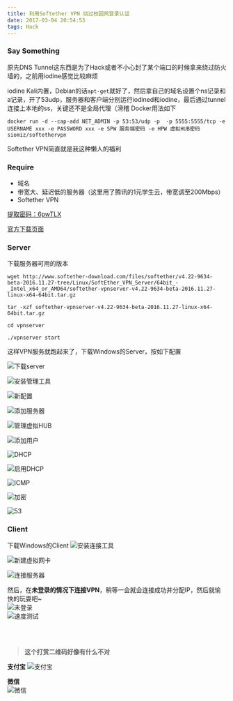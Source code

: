 ```yaml
---
title: 利用Softether VPN 绕过校园网登录认证
date: 2017-03-04 20:54:53
tags: Hack
---
```


### Say Something
原先DNS Tunnel这东西是为了Hack或者不小心封了某个端口的时候拿来绕过防火墙的，之前用iodine感觉比较麻烦

<!--more-->

iodine Kali内置，Debian的话`apt-get`就好了，然后拿自己的域名设置个ns记录和a记录，开了53udp，服务器和客户端分别运行iodined和iodine，最后通过tunnel连接上本地的ss，关键还不是全局代理（滑稽
Docker用法如下

    docker run -d --cap-add NET_ADMIN -p 53:53/udp -p  -p 5555:5555/tcp -e USERNAME xxx -e PASSWORD xxx -e SPW 服务端密码 -e HPW 虚拟HUB密码 siomiz/softethervpn

Softether VPN简直就是我这种懒人的福利
<br>

### Require
* 域名
* 带宽大、延迟低的服务器（这里用了腾讯的1元学生云，带宽调至200Mbps）
* Softether VPN

[提取密码：6pwTLX]

[官方下载页面]
<br>

### Server
下载服务器可用的版本

    wget http://www.softether-download.com/files/softether/v4.22-9634-beta-2016.11.27-tree/Linux/SoftEther_VPN_Server/64bit_-_Intel_x64_or_AMD64/softether-vpnserver-v4.22-9634-beta-2016.11.27-linux-x64-64bit.tar.gz
    
    tar -xzf softether-vpnserver-v4.22-9634-beta-2016.11.27-linux-x64-64bit.tar.gz
    
    cd vpnserver
    
    ./vpnserver start


这样VPN服务就跑起来了，下载Windows的Server，按如下配置

![下载server][下载server]
<br>

![安装管理工具][安装管理工具]
<br>

![新配置][新配置]
<br>

![添加服务器][添加服务器]
<br>

![管理虚拟HUB][管理虚拟HUB]
<br>

![添加用户][添加用户]
<br>

![DHCP][DHCP]
<br>

![启用DHCP][启用DHCP]
<br>

![ICMP][ICMP]
<br>

![加密][加密]
<br>

![53][53]
<br>

### Client
下载Windows的Client
![安装连接工具][安装连接工具]
<br>

![新建虚拟网卡][新建虚拟网卡]
<br>

![连接服务器][连接服务器]
<br>

然后，在**未登录的情况下连接VPN**，稍等一会就会连接成功并分配IP，然后就愉快的玩耍吧~
<br>
![未登录][未登录]
<br>
![速度测试][速度测试]


<br><br>
> **这个打赏二维码好像有什么不对**

**支付宝** 
![支付宝][支付宝]

**微信**  
![微信][微信]

[支付宝]: https://of4jd0bcc.qnssl.com/Blog/%E6%89%93%E8%B5%8F/alipay/girl_ailipay.gif?imageView2/1/w/200/h/200

[微信]: https://of4jd0bcc.qnssl.com/Blog/%E6%89%93%E8%B5%8F/wechat/patapon_wechat.gif?imageView2/1/w/200/h/200


[提取密码：6pwTLX]: https://www.jianguoyun.com/p/DezKzhwQv96jBhjQoSc%20
[官方下载页面]: http://www.softether-download.com/cn.aspx
[下载server]: https://of4jd0bcc.qnssl.com/VPN/%E4%B8%8B%E8%BD%BDserver.png
[安装管理工具]: https://of4jd0bcc.qnssl.com/VPN/%E5%AE%89%E8%A3%85%E7%AE%A1%E7%90%86%E5%B7%A5%E5%85%B7.png
[新配置]: https://of4jd0bcc.qnssl.com/VPN/%E6%96%B0%E9%85%8D%E7%BD%AE.jpg
[添加服务器]: https://of4jd0bcc.qnssl.com/VPN/%E6%B7%BB%E5%8A%A0%E6%9C%8D%E5%8A%A1%E5%99%A8.jpg
[管理虚拟HUB]: https://of4jd0bcc.qnssl.com/VPN/%E7%AE%A1%E7%90%86%E8%99%9A%E6%8B%9FHUB.jpg
[添加用户]: https://of4jd0bcc.qnssl.com/VPN/%E6%B7%BB%E5%8A%A0%E7%94%A8%E6%88%B7.png
[DHCP]: https://of4jd0bcc.qnssl.com/VPN/DHCP.jpg
[启用DHCP]: https://of4jd0bcc.qnssl.com/VPN/%E5%90%AF%E7%94%A8DHCP.jpg
[ICMP]: https://of4jd0bcc.qnssl.com/VPN/ICMP.jpg
[加密]: https://of4jd0bcc.qnssl.com/VPN/%E5%8A%A0%E5%AF%86.jpg
[53]: https://of4jd0bcc.qnssl.com/VPN/53.png
[安装连接工具]: https://of4jd0bcc.qnssl.com/VPN/%E5%AE%89%E8%A3%85%E8%BF%9E%E6%8E%A5%E5%B7%A5%E5%85%B7.png
[新建虚拟网卡]: https://of4jd0bcc.qnssl.com/VPN/%E6%96%B0%E5%BB%BA%E8%99%9A%E6%8B%9F%E7%BD%91%E5%8D%A1.png
[连接服务器]: https://of4jd0bcc.qnssl.com/VPN/%E8%BF%9E%E6%8E%A5%E6%9C%8D%E5%8A%A1%E5%99%A8.png
[未登录]: https://of4jd0bcc.qnssl.com/VPN/%E6%9C%AA%E7%99%BB%E5%BD%95.png
[速度测试]: https://of4jd0bcc.qnssl.com/VPN/%E9%80%9F%E5%BA%A6%E6%B5%8B%E8%AF%95.png